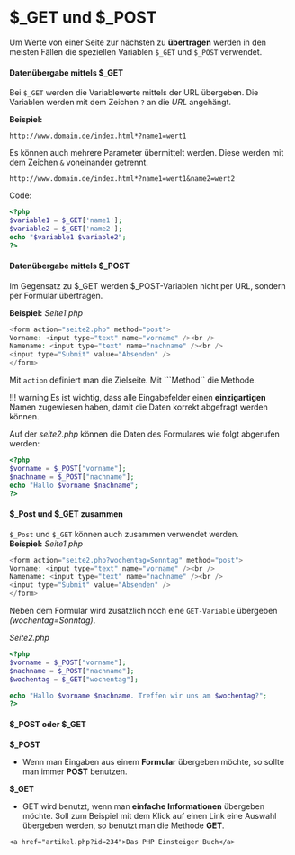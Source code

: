 # $_GET und $_POST

Um Werte von einer Seite zur nächsten zu **übertragen** werden in den meisten Fällen die speziellen Variablen ``$_GET`` und ``$_POST`` verwendet.

#### Datenübergabe mittels $_GET
Bei ``$_GET`` werden die Variablewerte mittels der URL übergeben. Die Variablen werden mit dem Zeichen ``?`` an die *URL* angehängt.
<br>

**Beispiel:**

````
http://www.domain.de/index.html*?name1=wert1
````
Es können auch mehrere Parameter übermittelt werden.
Diese werden mit dem Zeichen ``&`` voneinander getrennt.

````
http://www.domain.de/index.html*?name1=wert1&name2=wert2
````

Code:
````php
<?php
$variable1 = $_GET['name1'];
$variable2 = $_GET['name2'];
echo "$variable1 $variable2";
?>
````

#### Datenübergabe mittels $_POST
Im Gegensatz zu $_GET werden $_POST-Variablen nicht per URL, sondern per Formular übertragen.

**Beispiel:**
*Seite1.php*
````php
<form action="seite2.php" method="post">
Vorname: <input type="text" name="vorname" /><br />
Namename: <input type="text" name="nachname" /><br />
<input type="Submit" value="Absenden" />
</form>
````
Mit ``action`` definiert man die Zielseite. Mit ```Method`` die Methode.

!!! warning
    Es ist wichtig, dass alle Eingabefelder einen **einzigartigen** Namen zugewiesen haben, damit die Daten korrekt abgefragt werden können.


Auf der *seite2.php* können die Daten des Formulares wie folgt abgerufen werden:
````php
<?php
$vorname = $_POST["vorname"];
$nachname = $_POST["nachname"];
echo "Hallo $vorname $nachname";
?>
````

#### $_Post und $_GET zusammen

``$_Post`` und ``$_GET`` können auch zusammen verwendet werden.<br>
**Beispiel:**
*Seite1.php*
````php
<form action="seite2.php?wochentag=Sonntag" method="post">
Vorname: <input type="text" name="vorname" /><br />
Namename: <input type="text" name="nachname" /><br />
<input type="Submit" value="Absenden" />
</form>
````

Neben dem Formular wird zusätzlich noch eine ``GET-Variable`` übergeben *(wochentag=Sonntag)*.

*Seite2.php*
````php
<?php
$vorname = $_POST["vorname"];
$nachname = $_POST["nachname"];
$wochentag = $_GET["wochentag"];

echo "Hallo $vorname $nachname. Treffen wir uns am $wochentag?";
?>
````

#### $_POST oder $_GET
**$_POST**
- Wenn man Eingaben aus einem **Formular** übergeben möchte, so sollte man immer **POST** benutzen.

**$_GET**
- GET wird benutzt, wenn man **einfache Informationen** übergeben möchte. Soll zum Beispiel mit dem Klick auf einen Link eine Auswahl übergeben werden, so benutzt man die Methode **GET**.

``<a href="artikel.php?id=234">Das PHP Einsteiger Buch</a>``
